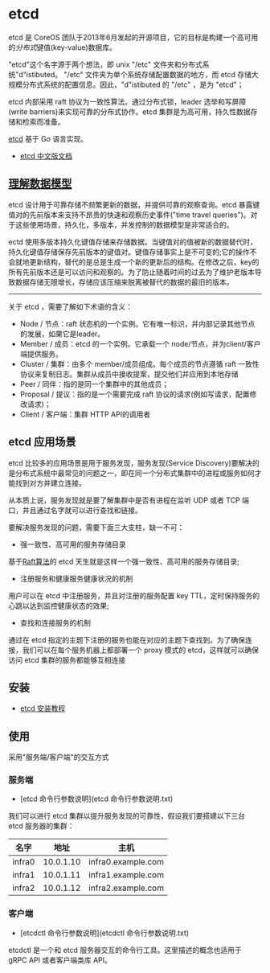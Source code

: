 # etcd

etcd 是 CoreOS 团队于2013年6月发起的开源项目，它的目标是构建一个高可用的*分布式*键值(key-value)数据库。

"etcd"这个名字源于两个想法，即 unix "/etc" 文件夹和分布式系统"d"istibuted。 "/etc" 文件夹为单个系统存储配置数据的地方，而 etcd 存储大规模分布式系统的配置信息。因此，"d"istibuted 的 "/etc" ，是为 "etcd"；

etcd 内部采用 raft 协议为一致性算法。通过分布式锁，leader 选举和写屏障(write barriers)来实现可靠的分布式协作。etcd 集群是为高可用，持久性数据存储和检索而准备。

[etcd](https://github.com/etcd-io/etcd) 基于 Go 语言实现。

- [etcd 中文版文档](https://doczhcn.gitbook.io/etcd/)


## [理解数据模型](https://doczhcn.gitbook.io/etcd/index/index-2/data_model)

etcd 设计用于可靠存储不频繁更新的数据，并提供可靠的观察查询。etcd 暴露键值对的先前版本来支持不昂贵的快速和观察历史事件("time travel queries")。对于这些使用场景，持久化，多版本，并发控制的数据模型是非常适合的。

ectd 使用多版本持久化键值存储来存储数据。当键值对的值被新的数据替代时，持久化键值存储保存先前版本的键值对。键值存储事实上是不可变的;它的操作不会就地更新结构，替代的是总是生成一个新的更新后的结构。在修改之后，key的所有先前版本还是可以访问和观察的。为了防止随着时间的过去为了维护老版本导致数据存储无限增长，存储应该压缩来脱离被替代的数据的最旧的版本。

---------------------

关于 etcd ，需要了解如下术语的含义：

- Node / 节点：raft 状态机的一个实例。它有唯一标识，并内部记录其他节点的发展，如果它是leader。
- Member / 成员：etcd 的一个实例。它承载一个 node/节点，并为client/客户端提供服务。
- Cluster / 集群：由多个 member/成员组成。每个成员的节点遵循 raft 一致性协议来复制日志。集群从成员中接收提案，提交他们并应用到本地存储
- Peer / 同伴：指的是同一个集群中的其他成员；
- Proposal / 提议：指的是一个需要完成 raft 协议的请求(例如写请求，配置修改请求)；
- Client / 客户端：集群 HTTP API的调用者


## etcd 应用场景

etcd 比较多的应用场景是用于服务发现，服务发现(Service Discovery)要解决的是分布式系统中最常见的问题之一，即在同一个分布式集群中的进程或服务如何才能找到对方并建立连接。

从本质上说，服务发现就是要了解集群中是否有进程在监听 UDP 或者 TCP 端口，并且通过名字就可以进行查找和链接。

要解决服务发现的问题，需要下面三大支柱，缺一不可：

- 强一致性、高可用的服务存储目录

基于[Raft算法](https://www.cnblogs.com/xybaby/p/10124083.html)的 etcd 天生就是这样一个强一致性、高可用的服务存储目录;

- 注册服务和健康服务健康状况的机制

用户可以在 etcd 中注册服务，并且对注册的服务配置 key TTL，定时保持服务的心跳以达到监控健康状态的效果;

- 查找和连接服务的机制

通过在 etcd 指定的主题下注册的服务也能在对应的主题下查找到。为了确保连接，我们可以在每个服务机器上都部署一个 proxy 模式的 etcd，这样就可以确保访问 etcd 集群的服务都能够互相连接

## 安装

- [etcd 安装教程](https://etcd.io/docs/v3.4/dl-build/)

## 使用

采用"服务端/客户端"的交互方式

### 服务端

- [etcd 命令行参数说明](etcd 命令行参数说明.txt)

我们可以进行 etcd 集群以提升服务发现的可靠性，假设我们要搭建以下三台 etcd 服务器的集群：

| 名字 | 地址 | 主机 |
| --- | --- | --- |
| infra0 | 10.0.1.10 | infra0.example.com |
| infra1 | 10.0.1.11 | infra1.example.com |
| infra2 | 10.0.1.12 | infra2.example.com |



### 客户端
- [etcdctl 命令行参数说明](etcdctl 命令行参数说明.txt)

etcdctl 是一个和 etcd 服务器交互的命令行工具。这里描述的概念也适用于 gRPC API 或者客户端类库 API。
